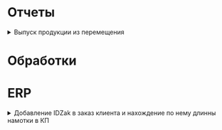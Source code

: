 
# Отчеты
<details>
  <summary>Выпуск продукции из перемещения</summary>
  
[Описание](Отчеты/Выпуск%20продукции%20из%20перемещения.md)
  
</details>

# Обработки
# ERP
<details>
  <summary>Добавление IDZak в заказ клиента и нахождение по нему длинны намотки в КП</summary>
  
[Описание](ERP/Добавление%20IDZak%20в%20заказ%20клиента%20и%20нахождение%20по%20нему%20длинны%20намотки%20в%20КП.md)
  
</details>
